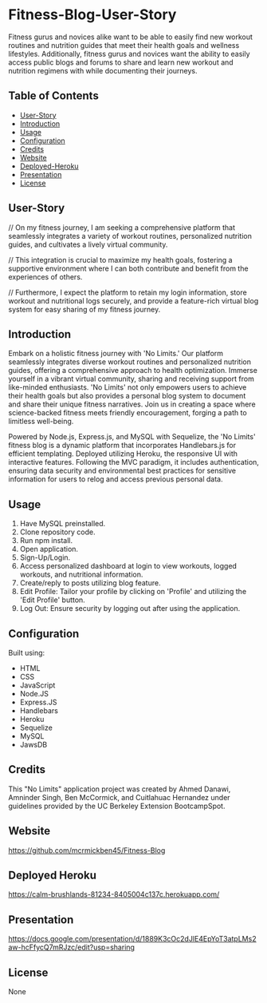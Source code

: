 # Fitness-Blog-User-Story

Fitness gurus and novices alike want to be able to easily find new workout routines and nutrition guides that meet their health goals and wellness lifestyles. Additionally, fitness gurus and novices want the ability to easily access public blogs and forums to share and learn new workout and nutrition regimens with while documenting their journeys.

## Table of Contents

- [User-Story](#user-story)
- [Introduction](#introduction)
- [Usage](#usage)
- [Configuration](#configuration)
- [Credits](#credits)
- [Website](#website)
- [Deployed-Heroku](#deployed-heroku)
- [Presentation](#presentation)
- [License](#license)

## User-Story

// On my fitness journey, I am seeking a comprehensive platform that seamlessly integrates a variety of workout routines, personalized nutrition guides, and cultivates a lively virtual community.

// This integration is crucial to maximize my health goals, fostering a supportive environment where I can both contribute and benefit from the experiences of others.

// Furthermore, I expect the platform to retain my login information, store workout and nutritional logs securely, and provide a feature-rich virtual blog system for easy sharing of my fitness journey.

## Introduction
Embark on a holistic fitness journey with 'No Limits.' Our platform seamlessly integrates diverse workout routines and personalized nutrition guides, offering a comprehensive approach to health optimization. Immerse yourself in a vibrant virtual community, sharing and receiving support from like-minded enthusiasts. 'No Limits' not only empowers users to achieve their health goals but also provides a personal blog system to document and share their unique fitness narratives. Join us in creating a space where science-backed fitness meets friendly encouragement, forging a path to limitless well-being.

Powered by Node.js, Express.js, and MySQL with Sequelize, the 'No Limits' fitness blog is a dynamic platform that incorporates Handlebars.js for efficient templating. Deployed utilizing Heroku, the responsive UI with interactive features. Following the MVC paradigm, it includes authentication, ensuring data security and environmental best practices for sensitive information for users to relog and access previous personal data.


## Usage
1. Have MySQL preinstalled.
2. Clone repository code.
3. Run npm install.
4. Open application.
5. Sign-Up/Login.
6. Access personalized dashboard at login to view workouts, logged workouts, and nutritional information.
7. Create/reply to posts utilizing blog feature.
8. Edit Profile: Tailor your profile by clicking on 'Profile' and utilizing the 'Edit Profile' button.
9. Log Out: Ensure security by logging out after using the application.

## Configuration
Built using:
- HTML
- CSS
- JavaScript
- Node.JS
- Express.JS
- Handlebars
- Heroku
- Sequelize
- MySQL
- JawsDB

## Credits 

This "No Limits" application project was created by Ahmed Danawi, Amninder Singh, Ben McCormick, and Cuitlahuac Hernandez under guidelines provided by the UC Berkeley Extension BootcampSpot. 

## Website
https://github.com/mcrmickben45/Fitness-Blog

## Deployed Heroku

https://calm-brushlands-81234-8405004c137c.herokuapp.com/

## Presentation
https://docs.google.com/presentation/d/1889K3cOc2dJlE4EpYoT3atpLMs2aw-hcFfycQ7mRJzc/edit?usp=sharing

## License
None
